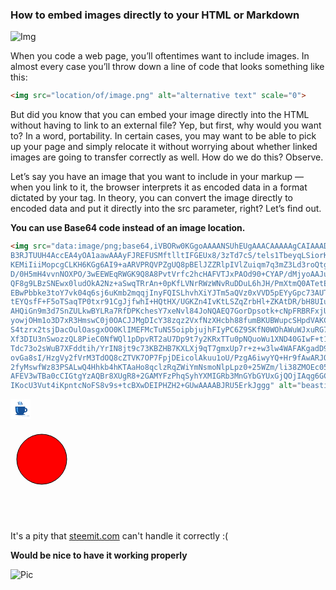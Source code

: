 ### How to embed images directly to your HTML or Markdown

![Img](https://i.imgsafe.org/82dac99.jpg)

When you code a web page, you’ll oftentimes want to include images. In almost every case you’ll throw down a line of code that looks something like this:

```html
<img src="location/of/image.png" alt="alternative text" scale="0">
```

But did you know that you can embed your image directly into the HTML without having to link to an external file? Yep, but first, why would you want to? In a word, portability. In certain cases, you may want to be able to pick up your page and simply relocate it without worrying about whether linked images are going to transfer correctly as well. How do we do this? Observe.

Let’s say you have an image that you want to include in your markup — when you link to it, the browser interprets it as encoded data in a format dictated by your  tag. In theory, you can convert the image directly to encoded data and put it directly into the src parameter, right? Let’s find out.

__You can use Base64 code instead of an image location.__

```html
<img src="data:image/png;base64,iVBORw0KGgoAAAANSUhEUgAAACAAAAAgCAIAAAD8GO2jAAAACXBIWXMAAAsTAAALEwEAmpwYAAAA
B3RJTUUH4AccEA4yOA1aawAAAyFJREFUSMftlltIFGEUx8/3zTd7cS/tels1TbeyqLSiorKUIExI
KEMiIiiMopcgCLKH6KGg6AI9+aARVPRQVPZgUQ8pBElJZZRlpIVlZuiqm7q3mZ3Ld3roQtgyzYZS
D/0H5mH4vvnNOXPO/3wEEWEqRWGK9Q8A8PvtVrfc2hcHAFVTJxPAOd90+CYAP/dMjyoAAJuP3JlM
QF8g9LBzSNEwx0ludOkA2Nz+aSwqTRrAn+0pKfLVNrRWzWNvRuDDuL6hJH/PmXtmQ0ATetETSN3Y
EBwPbbke3toY7vk04q6sj6uKmb2mqqjInyFQISLhvhXiYJTm5aQVz0xVVD5pEYyGpc73AUTsHFJO
tEYQsfF+F5oTSaqTP0txr91CgJjfwhI+HQtHX/UGKZn4IvKtLSZqZrbHl+ZKAtDR/bH8UIuNAQUd
AHQiGn9m3d7SnZULkwBYLRa7RfDPKchesY7xeNvl84JoNQAEQ7GorDpsotk+cNpFRBRFxjU1EugH
yowjOHm1o3D7xR3HmswC0j0OACJJMgDIcY38zqz2VxfNzXHcbh88fumBKUBWupcSHpdVAKCE/9YO
S4tzrx2tsjDacOulOasgxOO0KlIMEFMcTuNS5oipbjujhFIyPC6Z9SKfN0WOhAWuWJxuRG7cqjMy
Xf3DIU3nSwozzQL8PieC0NfWQl1pDpvRT2aU7Dp9t7y2KRxTTu0pNQuoWu1XND40GIwF+t1ZuQYA
Tdc73o2sWuB7XFddtih/YrIN8jt9c73KBZHB7KXLXj9qT7gmxUp7r+z+w3lw4WAFAKgadD95mnCB
ovGa8sI/HzgVy2fVrM3TdOQ8cZTVK7OP7FpjDEicolAkuu1oU/PzgA6iwyYQ+Hr9fAwARJQUrmty
2fyMswfWz83PSALwQ4Hhkb4hKTAaHo8qclzRqZWiYmNsmoNlpLpz0+25WZm/li38ZMOEc05IEv4O
AFEV3wTBa0cCIGtgYzAQBr8XUgR8+2GAMYFzPhqSyhYXMIGRb3MnGYbGYUxGjQOjIAqg6GChIFAA
IKocU3Vut4iKpntcNoFS8v9s+tcBXwDEIPHZH2+GUwAAAABJRU5ErkJggg" alt="beastie.png" scale="0">
```

<img src="data:image/png;base64,iVBORw0KGgoAAAANSUhEUgAAACAAAAAgCAIAAAD8GO2jAAAACXBIWXMAAAsTAAALEwEAmpwYAAAA
B3RJTUUH4AccEA4yOA1aawAAAyFJREFUSMftlltIFGEUx8/3zTd7cS/tels1TbeyqLSiorKUIExI
KEMiIiiMopcgCLKH6KGg6AI9+aARVPRQVPZgUQ8pBElJZZRlpIVlZuiqm7q3mZ3Ld3roQtgyzYZS
D/0H5mH4vvnNOXPO/3wEEWEqRWGK9Q8A8PvtVrfc2hcHAFVTJxPAOd90+CYAP/dMjyoAAJuP3JlM
QF8g9LBzSNEwx0ludOkA2Nz+aSwqTRrAn+0pKfLVNrRWzWNvRuDDuL6hJH/PmXtmQ0ATetETSN3Y
EBwPbbke3toY7vk04q6sj6uKmb2mqqjInyFQISLhvhXiYJTm5aQVz0xVVD5pEYyGpc73AUTsHFJO
tEYQsfF+F5oTSaqTP0txr91CgJjfwhI+HQtHX/UGKZn4IvKtLSZqZrbHl+ZKAtDR/bH8UIuNAQUd
AHQiGn9m3d7SnZULkwBYLRa7RfDPKchesY7xeNvl84JoNQAEQ7GorDpsotk+cNpFRBRFxjU1EugH
yowjOHm1o3D7xR3HmswC0j0OACJJMgDIcY38zqz2VxfNzXHcbh88fumBKUBWupcSHpdVAKCE/9YO
S4tzrx2tsjDacOulOasgxOO0KlIMEFMcTuNS5oipbjujhFIyPC6Z9SKfN0WOhAWuWJxuRG7cqjMy
Xf3DIU3nSwozzQL8PieC0NfWQl1pDpvRT2aU7Dp9t7y2KRxTTu0pNQuoWu1XND40GIwF+t1ZuQYA
Tdc73o2sWuB7XFddtih/YrIN8jt9c73KBZHB7KXLXj9qT7gmxUp7r+z+w3lw4WAFAKgadD95mnCB
ovGa8sI/HzgVy2fVrM3TdOQ8cZTVK7OP7FpjDEicolAkuu1oU/PzgA6iwyYQ+Hr9fAwARJQUrmty
2fyMswfWz83PSALwQ4Hhkb4hKTAaHo8qclzRqZWiYmNsmoNlpLpz0+25WZm/li38ZMOEc05IEv4O
AFEV3wTBa0cCIGtgYzAQBr8XUgR8+2GAMYFzPhqSyhYXMIGRb3MnGYbGYUxGjQOjIAqg6GChIFAA
IKocU3Vut4iKpntcNoFS8v9s+tcBXwDEIPHZH2+GUwAAAABJRU5ErkJggg" alt="beastie.png">

<img src="data:image/svg+xml;base64,PHN2ZyB4bWxucz0iaHR0cDovL3d3dy53My5vcmcvMjAwMC9zdmciIHZlcnNpb249IjEuMSI+CiAg
PHNjcmlwdCB0eXBlPSJhcHBsaWNhdGlvbi9lY21hc2NyaXB0Ij4gPCFbQ0RBVEFbCiAgICBhbGVy
dCgnaGVsbG8gdGhlcmUnKQogIF1dPiA8L3NjcmlwdD4KICA8Y2lyY2xlIGN4PSI1MCIgY3k9IjUw
IiByPSI0MCIgZmlsbD0icmVkIiBzdHJva2U9ImJsYWNrIi8+Cjwvc3ZnPg" alt="hello.svg">

It's a pity that [steemit.com](https://stemmin.com) can't handle it correctly :(

__Would be nice to have it working properly__

![Pic](https://s31.postimg.org/l3wzs912j/Screenshot_2016_07_28_19_39_25.png)

